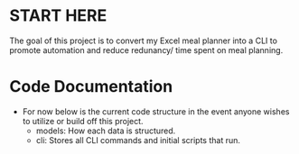 # START HERE
The goal of this project is to convert my Excel meal planner into a CLI to promote automation and reduce redunancy/ time spent on meal planning.

# Code Documentation
- For now below is the current code structure in the event anyone wishes to utilize or build off this project.
    - models: How each data is structured.
    - cli: Stores all CLI commands and initial scripts that run.